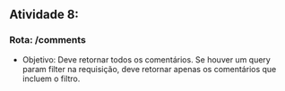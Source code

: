 ## Atividade 8:

### Rota: /comments

- Objetivo: Deve retornar todos os comentários. Se houver um query param filter na requisição, deve retornar apenas os comentários que incluem o filtro.

